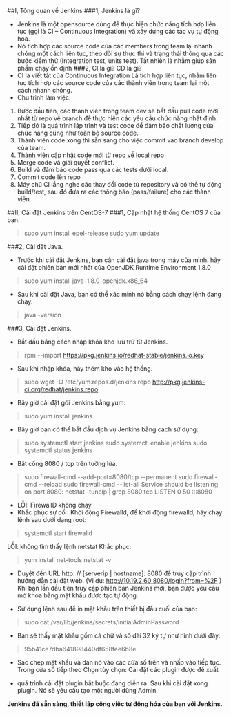 ##I, Tổng quan về Jenkins
###1, Jenkins là gì?
- Jenkins là một opensource dùng để thực hiện chức năng tích hợp liên tục (gọi là CI – Continuous Integration) và xây dựng các tác vụ tự động hóa.
![]()
- Nó tích hợp các source code của các members trong team lại nhanh chóng một cách liên tục, theo dõi sự thực thi và trạng thái thông qua các bước kiểm thử (Integration test, units test). Tất nhiên là nhằm giúp sản phẩm chạy ổn định
###2, CI là gì? CD là gì?
- CI là viết tắt của Continuous Integration
Là tích hợp liên tục, nhằm liên tục tích hợp các source code của các thành viên trong team lại một cách nhanh chóng.
- Chu trình làm việc:
 1. Bước đầu tiên, các thành viên trong team dev sẽ bắt đầu pull code mới nhất từ repo về branch để thực hiện các yêu cầu chức năng nhất định.
2. Tiếp đó là quá trình lập trình và test code để đảm bảo chất lượng của chức năng cũng như toàn bộ source code.
3. Thành viên code xong thì sẵn sàng cho việc commit vào branch develop của team.
4. Thành viên cập nhật code mới từ repo về local repo
5. Merge code và giải quyết conflict.
6. Build và đảm bảo code pass qua các tests dưới local.
7. Commit code lên repo
8. Máy chủ CI lắng nghe các thay đổi code từ repository và có thể tự động build/test, sau đó đưa ra các thông báo (pass/failure) cho các thành viên.

##II, Cài đặt Jenkins trên CentOS-7
###1, Cập nhật hệ thống CentOS 7 của bạn.
>sudo yum install epel-release
sudo yum update

###2, Cài đặt Java.
- Trước khi cài đặt Jenkins, bạn cần cài đặt java trong máy của mình. hãy cài đặt phiên bản mới nhất của OpenJDK Runtime Environment 1.8.0

> sudo yum install java-1.8.0-openjdk.x86_64

- Sau khi cài đặt Java, bạn có thể xác minh nó bằng cách chạy lệnh đang chạy.

> java -version


###3, Cài đặt Jenkins.
- Bắt đầu bằng cách nhập khóa kho lưu trữ từ Jenkins.
> rpm --import https://pkg.jenkins.io/redhat-stable/jenkins.io.key




- Sau khi nhập khóa, hãy thêm kho vào hệ thống.

>sudo wget -O /etc/yum.repos.d/jenkins.repo http://pkg.jenkins-ci.org/redhat/jenkins.repo

- Bây giờ cài đặt gói Jenkins bằng yum:

>sudo yum install jenkins
- Bây giờ bạn có thể bắt đầu dịch vụ Jenkins bằng cách sử dụng:

>sudo systemctl start jenkins
sudo systemctl enable jenkins
sudo systemctl status jenkins

- Bật cổng 8080 / tcp trên tường lửa.

> sudo firewall-cmd --add-port=8080/tcp --permanent
sudo firewall-cmd --reload
sudo firewall-cmd --list-all
Service should be listening on port 8080:
netstat -tunelp | grep 8080
tcp    LISTEN     0      50       :::8080  


- LỖI: FirewallD không chạy
- Khắc phục sự cố : Khởi động Firewalld, để khởi động firewalld, hãy chạy lệnh sau dưới dạng root:

> systemctl start firewalld

LỖI: không tìm thấy lệnh netstat  Khắc phục:

> yum install net-tools
netstat -v

- Duyệt đến URL http: // [serverip | hostname]: 8080 để truy cập trình hướng dẫn cài đặt web. (Vi du: http://10.19.2.60:8080/login?from=%2F ) Khi bạn lần đầu tiên truy cập phiên bản Jenkins mới, bạn được yêu cầu mở khóa bằng mật khẩu được tạo tự động.

- Sử dụng lệnh sau để in mật khẩu trên thiết bị đầu cuối của bạn:

> sudo cat /var/lib/jenkins/secrets/initialAdminPassword
- Bạn sẽ thấy mật khẩu gồm cả chữ và số dài 32 ký tự như hình dưới đây:

> 95b41ce7dba641898440df658fee6b8e

- Sao chép mật khẩu và dán nó vào các cửa sổ trên và nhấp vào tiếp tục. Trong cửa sổ tiếp theo Chọn tùy chọn: Cài đặt các plugin được đề xuất

- quá trình cài đặt plugin bắt buộc đang diễn ra. Sau khi cài đặt xong plugin. Nó sẽ yêu cầu tạo một người dùng Admin.

<b> Jenkins đã sẵn sàng, thiết lập công việc tự động hóa của bạn với Jenkins. </b>